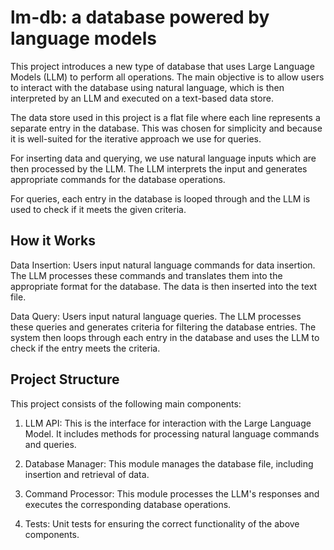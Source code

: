 # lm-db: a database powered by language models
This project introduces a new type of database that uses Large Language Models (LLM) to perform all operations. The main objective is to allow users to interact with the database using natural language, which is then interpreted by an LLM and executed on a text-based data store.

The data store used in this project is a flat file where each line represents a separate entry in the database. This was chosen for simplicity and because it is well-suited for the iterative approach we use for queries.

For inserting data and querying, we use natural language inputs which are then processed by the LLM. The LLM interprets the input and generates appropriate commands for the database operations.

For queries, each entry in the database is looped through and the LLM is used to check if it meets the given criteria.

## How it Works
Data Insertion: Users input natural language commands for data insertion. The LLM processes these commands and translates them into the appropriate format for the database. The data is then inserted into the text file.

Data Query: Users input natural language queries. The LLM processes these queries and generates criteria for filtering the database entries. The system then loops through each entry in the database and uses the LLM to check if the entry meets the criteria.

## Project Structure
This project consists of the following main components:

1. LLM API: This is the interface for interaction with the Large Language Model. It includes methods for processing natural language commands and queries.

2. Database Manager: This module manages the database file, including insertion and retrieval of data.

3. Command Processor: This module processes the LLM's responses and executes the corresponding database operations.

4. Tests: Unit tests for ensuring the correct functionality of the above components.